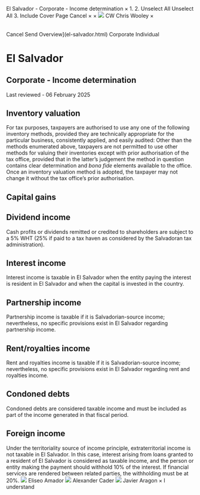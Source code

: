 El Salvador - Corporate - Income determination
×
1.
2.
Unselect All
Unselect All
3.
Include Cover Page
Cancel
×
×
![](-/media/world-wide-tax-summaries/attachments/global---chris-wooley.ashx%3Frev=ac5e5f3223b34096b1afc2a6009c7320&revision=ac5e5f32-23b3-4096-b1af-c2a6009c7320&hash=859B7ADC84DC2CBEC9760E9E6EE7DE6D0A8BFCDF)
CW
Chris Wooley
×
######
Cancel
Send
Overview](el-salvador.html)
Corporate
Individual
# El Salvador
## Corporate - Income determination
Last reviewed - 06 February 2025
## Inventory valuation
For tax purposes, taxpayers are authorised to use any one of the following inventory methods, provided they are technically appropriate for the particular business, consistently applied, and easily audited:
Other than the methods enumerated above, taxpayers are not permitted to use other methods for valuing their inventories except with prior authorisation of the tax office, provided that in the latter’s judgement the method in question contains clear determination and *bona fide* elements available to the office. Once an inventory valuation method is adopted, the taxpayer may not change it without the tax office’s prior authorisation.
## Capital gains
## Dividend income
Cash profits or dividends remitted or credited to shareholders are subject to a 5% WHT (25% if paid to a tax haven as considered by the Salvadoran tax administration).
## Interest income
Interest income is taxable in El Salvador when the entity paying the interest is resident in El Salvador and when the capital is invested in the country.
## Partnership income
Partnership income is taxable if it is Salvadorian-source income; nevertheless, no specific provisions exist in El Salvador regarding partnership income.
## Rent/royalties income
Rent and royalties income is taxable if it is Salvadorian-source income; nevertheless, no specific provisions exist in El Salvador regarding rent and royalties income.
## Condoned debts
Condoned debts are considered taxable income and must be included as part of the income generated in that fiscal period.
## Foreign income
Under the territoriality source of income principle, extraterritorial income is not taxable in El Salvador. In this case, interest arising from loans granted to a resident of El Salvador is considered as taxable income, and the person or entity making the payment should withhold 10% of the interest. If financial services are rendered between related parties, the withholding must be at 20%.
![](-/media/world-wide-tax-summaries/elsalvadoreliseo-amadorel-salvador--eliseo-amadorpng20250206155700109.ashx%3Frev=0d1f66396fe345b59ca30093d87ab64e&revision=0d1f6639-6fe3-45b5-9ca3-0093d87ab64e&hash=E07072D37E4D4D38A8F2B32E89DD2A2FCC290BCE)
Eliseo Amador
![](-/media/world-wide-tax-summaries/elsalvadoralexander-caderel-salvador---alexander-caderjpg20250206160154712.ashx%3Frev=e8a19e90c3584ed796f59cc9eebca8be&revision=e8a19e90-c358-4ed7-96f5-9cc9eebca8be&hash=D89BC8B63BD17372D6CBBFDAE817602CD8C76F56)
Alexander Cader
![](-/media/world-wide-tax-summaries/elsalvadorjavier-aragonel-salvador--javier-aragonjpg20250219172641039.ashx%3Frev=665e995fca5647f99657f82859cbce94&revision=665e995f-ca56-47f9-9657-f82859cbce94&hash=D333E7E7F12A5A413C57483991C275E24E1D9362)
Javier Aragon
×
I understand
